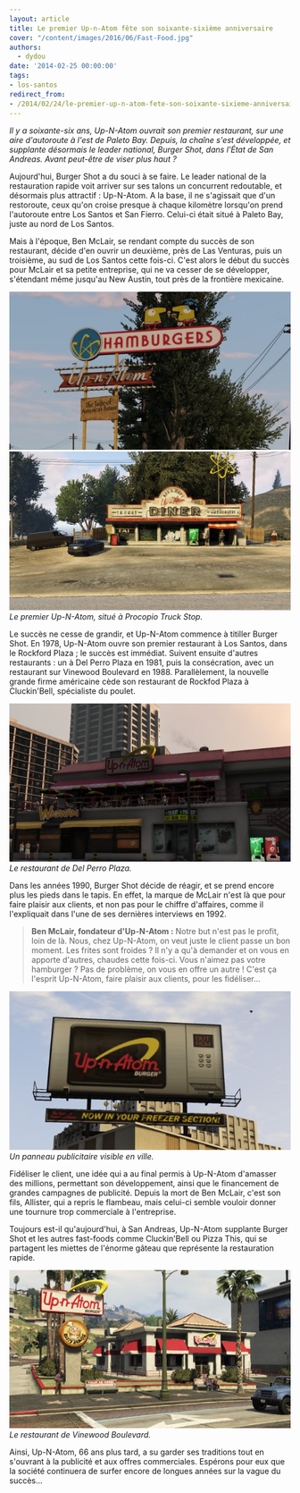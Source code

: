 ```yaml
---
layout: article
title: Le premier Up-n-Atom fête son soixante-sixième anniversaire
cover: "/content/images/2016/06/Fast-Food.jpg"
authors:
  - dydou
date: '2014-02-25 00:00:00'
tags:
- los-santos
redirect_from:
- /2014/02/24/le-premier-up-n-atom-fete-son-soixante-sixieme-anniversaire
---
```


_Il y a soixante-six ans, Up-N-Atom ouvrait son premier restaurant, sur une aire d'autoroute à l'est de Paleto Bay. Depuis, la chaîne s'est développée, et supplante désormais le leader national, Burger Shot, dans l'État de San Andreas. Avant peut-être de viser plus haut ?_

Aujourd'hui, Burger Shot a du souci à se faire. Le leader national de la restauration rapide voit arriver sur ses talons un concurrent redoutable, et désormais plus attractif : Up-N-Atom. A la base, il ne s'agissait que d'un restoroute, ceux qu'on croise presque à chaque kilomètre lorsqu'on prend l'autoroute entre Los Santos et San Fierro. Celui-ci était situé à Paleto Bay, juste au nord de Los Santos.

Mais à l'époque, Ben McLair, se rendant compte du succès de son restaurant, décide d'en ouvrir un deuxième, près de Las Venturas, puis un troisième, au sud de Los Santos cette fois-ci. C'est alors le début du succès pour McLair et sa petite entreprise, qui ne va cesser de se développer, s'étendant même jusqu'au New Austin, tout près de la frontière mexicaine.

![](/content/images/2016/06/Fast-Food2.jpg)
![Le premier Up-N-Atom, situé à Procopio Truck Stop.](/content/images/2016/06/Fast-Food_0.jpg)
_Le premier Up-N-Atom, situé à Procopio Truck Stop._

Le succès ne cesse de grandir, et Up-N-Atom commence à titiller Burger Shot. En 1978, Up-N-Atom ouvre son premier restaurant à Los Santos, dans le Rockford Plaza ; le succès est immédiat. Suivent ensuite d'autres restaurants : un à Del Perro Plaza en 1981, puis la consécration, avec un restaurant sur Vinewood Boulevard en 1988. Parallèlement, la nouvelle grande firme américaine cède son restaurant de Rockfod Plaza à Cluckin'Bell, spécialiste du poulet.

![Le restaurant de Del Perro Plaza.](/content/images/2016/06/Fast-Food3.jpg)
_Le restaurant de Del Perro Plaza._

Dans les années 1990, Burger Shot décide de réagir, et se prend encore plus les pieds dans le tapis. En effet, la marque de McLair n'est là que pour faire plaisir aux clients, et non pas pour le chiffre d'affaires, comme il l'expliquait dans l'une de ses dernières interviews en 1992.

> **Ben McLair, fondateur d'Up-N-Atom :** Notre but n'est pas le profit, loin de là. Nous, chez Up-N-Atom, on veut juste le client passe un bon moment. Les frites sont froides ? Il n'y a qu'à demander et on vous en apporte d'autres, chaudes cette fois-ci. Vous n'aimez pas votre hamburger ? Pas de problème, on vous en offre un autre ! C'est ça l'esprit Up-N-Atom, faire plaisir aux clients, pour les fidéliser...

![Un panneau publicitaire visible en ville.](/content/images/2016/06/Fast-Food4.jpg)
_Un panneau publicitaire visible en ville._

Fidéliser le client, une idée qui a au final permis à Up-N-Atom d'amasser des millions, permettant son développement, ainsi que le financement de grandes campagnes de publicité. Depuis la mort de Ben McLair, c'est son fils, Allister, qui a repris le flambeau, mais celui-ci semble vouloir donner une tournure trop commerciale à l'entreprise.

Toujours est-il qu'aujourd'hui, à San Andreas, Up-N-Atom supplante Burger Shot et les autres fast-foods comme Cluckin'Bell ou Pizza This, qui se partagent les miettes de l'énorme gâteau que représente la restauration rapide.

![Le restaurant de Vinewood Boulevard.](/content/images/2016/06/Fast-Food1.jpg)
_Le restaurant de Vinewood Boulevard._

Ainsi, Up-N-Atom, 66 ans plus tard, a su garder ses traditions tout en s'ouvrant à la publicité et aux offres commerciales. Espérons pour eux que la société continuera de surfer encore de longues années sur la vague du succès...